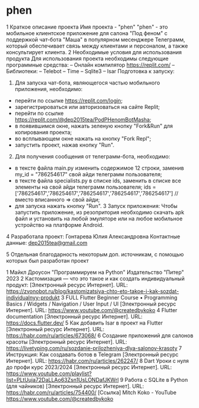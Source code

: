 # phen
1 Краткое описание проекта
Имя проекта  - "phen" 
"phen"  - это мобильное клиентское приложение для салона "Под феном" с поддержкой чат-бота "Маша" в популярном месенджере Телеграмм, который обеспечивает связь между клиентами и персоналом, а также консультирует клиента.
2 Необходимые условия для использования продукта
Для использования проекта необходимы следующие программные средства:
– Онлайн компилятор https://replit.com/
–  Библиотеки:
– Telebot
– Time
– Sqlite3
– Isar
Подготовка к запуску:
1. Для запуска чат-бота, являющегося частью мобильного приложения, необходимо: 
- перейти по ссылке https://replit.com/login;
- зарегистрироваться или авторизоваться на сайте Replit;
- перейти по ссылке https://replit.com/@dep2015tea/PodPHenomBotMasha;
- в появившимся окне, нажать зеленую кнопку "Fork&Run" для копирования проекта;
- во всплывающем окне нажать на кнопку "Fork Repl";
- запустить проект, нажав кнопку "Run".
2. Для получения сообщения от телеграмм-бота, необходимо: 
 - в тексте файла main.py  изменить содержимое 12 строки, заменив my_id = "786254617"  свой айди телеграмм пользователя;
 - в тексте файла specialists.py в списке ids, заменить в списке все элементы на свой айди телеграмм пользователя;
   ids =['786254617','786254617','786254617','786254617','786254617'] //вместо вписанного => свой айди;
 - для запуска нажать кнопку "Run".
3 Запуск приложения:
Чтобы запустить приложение, из резопритория необходимо скачать apk файл и установить на любой эмуляторе или на любое мобильное устройство на платформе Android.

4 Разработала проект: Гонтарева Юлия Александровна 
Контактные данные: dep2015tea@gmail.com


5 Отдельная благодарность некоторым доп. источникам, с помощью которых был разработан проект

1 Майкл Дроусон "Программируем на Python" Издательство "Питер" 2023
2 Кастомизация — что это такое и как создать индивидуальный продукт: [Электронный ресурс Интернет]. URL: https://zvonobot.ru/blog/kastomizatsiya-chto-eto-takoe-i-kak-sozdat-individualnyy-produkt
3 FULL Flutter Beginner Course • Programming Basics / Widgets / Navigation / User Input / UI [Электронный ресурс Интернет]. URL:  https://www.youtube.com/@createdbykoko
4 Flutter documentation [Электронный ресурс Интернет]. URL:  https://docs.flutter.dev/ 
5 Как добавить Isar в проект на Flutter [Электронный ресурс Интернет]. URL:  https://habr.com/ru/articles/673068/
6 Создание приложений для салонов красоты [Электронный ресурс Интернет]. URL: https://livetyping.com/ru/sozdanie-prilozheniya-dlya-salonov-krasoty 
7 Инструкция: Как создавать ботов в Telegram [Электронный ресурс Интернет]. URL:  https://habr.com/ru/articles/262247/
8 Dart Уроки с нуля до профи курс 2023/2024 [Электронный ресурс Интернет]. URL:
https://www.youtube.com/playlist?list=PLtUuja72DaLLAo63Zsn1UsLONDafJKWrl
9 Работа с SQLite в Python (для чайников) [Электронный ресурс Интернет]. URL: https://habr.com/ru/articles/754400/
[Ссылка]
Mitch Koko - YouTube
https://www.youtube.com/@createdbykoko
